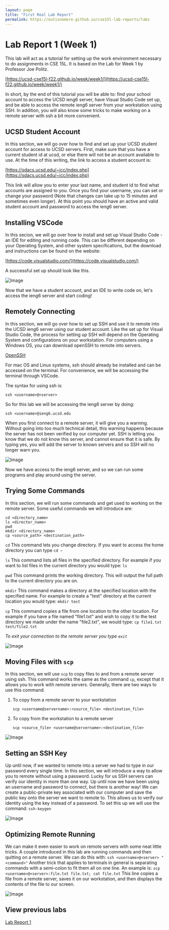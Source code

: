```yaml
---
layout: page
title: "First Real Lab Report"
permalink: https://outisnomore.github.io/cse15l-lab-reports/labs
---
```

# Lab Report 1 (Week 1)
This lab will act as a tutorial for setting up the work environment necessary to do assignments in CSE 15L. It is
based on the Lab for Week 1 by Professor Joe Politz.

[https://ucsd-cse15l-f22.github.io/week/week1/](https://ucsd-cse15l-f22.github.io/week/week1/)

In short, by the end of this tutorial you will be able to: find your school account to access the UCSD ieng6 server, have
Visual Studio Code set up, and be able to access the remote ieng6 server from your workstation using SSH. In addition,
you will also know some tricks to make working on a remote server with ssh a bit more convenient.

## UCSD Student Account
In this section, we will go over how to find and set up your UCSD student account for access to UCSD servers.
First, make sure that you have a current student id at ucsd, or else there will not be an account available
to use. At the time of this writing, the link to access a student account is:

[https://sdacs.ucsd.edu/~icc/index.php](https://sdacs.ucsd.edu/~icc/index.php)

This link will allow you to enter your last name, and student id to find what accounts are assigned to you. Once you
find your username, you can set or change your password (Note that changes can take up to 15 minutes and sometimes even longer).
At this point you should have an active and valid student account and password to access the ieng6 server.

## Installing VSCode
In this secion, we will go over how to install and set up Visual Studio Code - an IDE for editing and running code.
This can be different depending on your Operating System, and other system specifications, but the download
and instructions can be found on the website:

[https://code.visualstudio.com/](https://code.visualstudio.com/)

A successful set up should look like this.

![Image](../pictures/vscode.png)

Now that we have a student account, and an IDE to write code on, let's access the ieng6 server and start coding!

## Remotely Connecting
In this section, we will go over how to set up SSH and use it to remote into the UCSD ieng6 server using our student account.
Like the set up for Visual Studio Code, the process for setting up SSH will depend on the Operating System and configurations 
on your workstation. For computers using a Windows OS, you can download openSSH to remote into servers. 

[OpenSSH](https://docs.microsoft.com/en-us/windows-server/administration/openssh/openssh_install_firstuse)

For mac OS and Linux systems, ssh should already be installed and can be accessed on the terminal. 
For convenience, we will be accessing the terminal through VSCode. 

The syntax for using ssh is: 

`ssh <username>@<server>`

So for this lab we will be accessing the ieng6 server by doing: 

`ssh <username>@ieng6.ucsd.edu`

When you first connect to a remote server, it will give you a warning. Without going into too much technical detail,
this warning happens because the server has not been verified by our computer yet. SSH is letting you know that we
do not know this server, and cannot ensure that it is safe. By typing yes, you will add the server to known servers
and so SSH will no longer warn you.

![Image](../pictures/ssh.png)

Now we have access to the ieng6 server, and so we can run some programs and play around using the server.

## Trying Some Commands
In this section, we will run some commands and get used to working on the remote server. Some useful
commands we will introduce are: 

```
cd <directory_name>
ls <director_name>
pwd
mkdir <directory_name>
cp <source_path> <destination_path>
```

`cd`
This command lets you change directory. If you want to access the home directory you can type `cd ~`

`ls`
This command lists all files in the specified directory. For example if you want to list files in the current directory 
you would type: `ls`

`pwd`
This command prints the working directory. This will output the full path to the current directory you are on.

`mkdir`
This command makes a directory at the specified location with the specified name. For example to create a "test" directory
at the current location you would type: `mkdir test`

`cp`
This command copies a file from one location to the other location. For example if you have a file named "file1.txt" and wish to copy
it to the test directory we made under the name "file2.txt", we would type: `cp file1.txt test/file2.txt`

*To exit your connection to the remote server you type `exit`*

![Image](../pictures/command.png)

## Moving Files with `scp`
In this section, we will use `scp` to copy files to and from a remote server using ssh. This command works the same
as the command `cp`, except that it allows you to work with remote servers. 
Generally, there are two ways to use this command.
1. To copy from a remote server to your workstation

    `scp <username@servername>:<source_file> <destination_file>`

2. To copy from the workstation to a remote server

    `scp <source_file> <username@servername>:<destination_file>`

 ![Image](../pictures/scp.png)

## Setting an SSH Key
Up until now, if we wanted to remote into a server we had to type in our password every single time. In this section, we will introduce a way to allow you to remote without using a password. Lucky for us SSH servers can verify our identity in more than one way. Up until now we have been using an username and password to connect, but there is another way! We can create a public-private key associated
with our computer and save the public key onto the server we want to remote to. This allows us to verify our identity using the 
key instead of a password. 
To set this up we will use the command: `ssh-keygen` 

![Image](../pictures/keygen.png)

## Optimizing Remote Running
We can make it even easier to work on remote servers with some neat little tricks. A couple introduced in this lab
are running commands and then quitting on a remote server. We can do this with: `ssh <username>@<server> "<command>"`
Another trick that applies to terminals in general is separating commands with a semi-colon to fit them all on one line.
An example is: `scp <username>@<server>:file.txt file.txt; cat file.txt`
This line copies a file from a remote server, saves it on our workstation, and then displays the contents of the file to our screen.

![Image](../pictures/optimizations.png)

## View previous labs
[Lab Report 1](lab-report-1-week-0.md)
